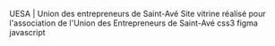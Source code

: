 UESA | Union des entrepreneurs de Saint-Avé
Site vitrine réalisé pour l'association de l'Union des Entrepreneurs de Saint-Avé
css3 figma javascript
